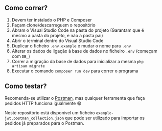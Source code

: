 ## Como correr?

1. Devem ter instalado o PHP e Composer
2. Façam clone/descarreguem o repositório
3. Abram o Visual Studio Code na pasta do projeto (Garantam que é mesmo a pasta do projeto, e não a pasta pai)
4. Abrir o terminal dentro do Visual Studio Code
5. Duplicar o ficheiro `.env.example` e mudar o nome para `.env`
6. Alterar os dados de ligação à base de dados no ficheiro `.env` (começam com `DB_`)
7. Correr a migração da base de dados para inicializar a mesma `php artisan migrate`
8. Executar o comando `composer run dev` para correr o programa

## Como testar?

Recomenda-se utilizar o [Postman](https://www.postman.com/downloads/), mas qualquer ferramenta que faça pedidos HTTP funciona igualmente 😁

Neste repositório está disponível um ficheiro `exemplo-jwt.postman_collection.json` que pode ser utilizado para importar os pedidos já preparados para o Postman.
